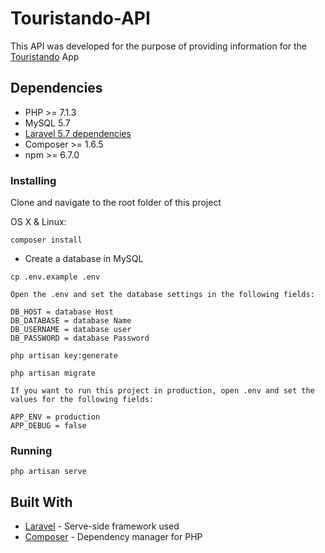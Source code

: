 # Touristando-API

This API was developed for the purpose of providing information for the [Touristando](https://github.com/MatheusCrispim/Touristando) App

## Dependencies

- PHP >= 7.1.3
- MySQL 5.7 
- [Laravel 5.7 dependencies](https://laravel.com/docs/5.7/installation)
- Composer >= 1.6.5
- npm >= 6.7.0

### Installing
 
Clone and navigate to the root folder of this project

OS X & Linux:

```
composer install
```
* Create a database in MySQL
```
cp .env.example .env
```
```
Open the .env and set the database settings in the following fields:

DB_HOST = database Host
DB_DATABASE = database Name
DB_USERNAME = database user
DB_PASSWORD = database Password
```
```
php artisan key:generate
```
```
php artisan migrate
```

```
If you want to run this project in production, open .env and set the values for the following fields:

APP_ENV = production
APP_DEBUG = false 
```

### Running

```
php artisan serve
```

## Built With

* [Laravel](https://laravel.com/) - Serve-side framework used
* [Composer](https://getcomposer.org/) - Dependency manager for PHP

